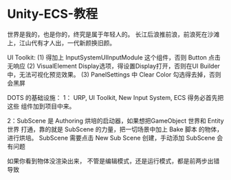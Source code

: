 # Unity-ECS-教程

世界是我的，也是你的，终究是属于年轻人的。 长江后浪推前浪，前浪死在沙滩上，江山代有才人出，一代新颜换旧颜。

UI Toolkit: 
(1) 得加上 InputSystemUIInputModule 这个组件，否则 Button 点击无响应
(2) VisualElement Display选项，得设置Display打开，否则在UI Builder中，无法可视化预览效果。
(3) PanelSettings 中 Clear Color 勾选得去掉，否则会黑屏

DOTS 的基础设施：
1： URP, UI Toolkit, New Input System, ECS 得务必首先把这些 组件加到项目中来。

2：SubScene 是 Authoring 烘培的启动器，如果想把GameObject 世界和 Entity 世界 打通，靠的就是 SubScene 的力量，把一切场景中加上 Bake 脚本 的物体，进行烘培。 SubScene 需要点击 New Sub Scene 创建，手动添加 SubScene 会有问题

如果你看到物体没渲染出来， 不管是编辑模式，还是运行模式，都是前两步出错导致